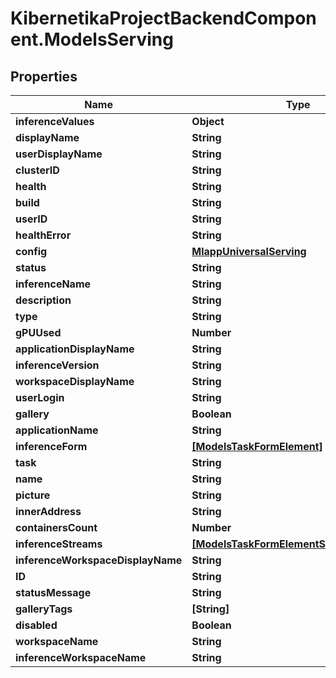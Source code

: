 # KibernetikaProjectBackendComponent.ModelsServing

## Properties
Name | Type | Description | Notes
------------ | ------------- | ------------- | -------------
**inferenceValues** | **Object** |  | [optional] 
**displayName** | **String** |  | [optional] 
**userDisplayName** | **String** |  | [optional] 
**clusterID** | **String** |  | [optional] 
**health** | **String** |  | [optional] 
**build** | **String** |  | [optional] 
**userID** | **String** |  | [optional] 
**healthError** | **String** |  | [optional] 
**config** | [**MlappUniversalServing**](MlappUniversalServing.md) |  | [optional] 
**status** | **String** |  | [optional] 
**inferenceName** | **String** |  | [optional] 
**description** | **String** |  | [optional] 
**type** | **String** |  | [optional] 
**gPUUsed** | **Number** |  | [optional] 
**applicationDisplayName** | **String** |  | [optional] 
**inferenceVersion** | **String** |  | [optional] 
**workspaceDisplayName** | **String** |  | [optional] 
**userLogin** | **String** |  | [optional] 
**gallery** | **Boolean** |  | [optional] 
**applicationName** | **String** |  | [optional] 
**inferenceForm** | [**[ModelsTaskFormElement]**](ModelsTaskFormElement.md) |  | [optional] 
**task** | **String** |  | [optional] 
**name** | **String** |  | [optional] 
**picture** | **String** |  | [optional] 
**innerAddress** | **String** |  | [optional] 
**containersCount** | **Number** |  | [optional] 
**inferenceStreams** | [**[ModelsTaskFormElementStreamExtended]**](ModelsTaskFormElementStreamExtended.md) |  | [optional] 
**inferenceWorkspaceDisplayName** | **String** |  | [optional] 
**ID** | **String** |  | [optional] 
**statusMessage** | **String** |  | [optional] 
**galleryTags** | **[String]** |  | [optional] 
**disabled** | **Boolean** |  | [optional] 
**workspaceName** | **String** |  | [optional] 
**inferenceWorkspaceName** | **String** |  | [optional] 


